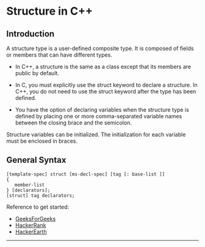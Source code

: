 # Structure in C++

## Introduction

A structure type is a user-defined composite type. It is composed of fields or members that can have different types.

- In C++, a structure is the same as a class except that its members are public by default.

- In C, you must explicitly use the struct keyword to declare a structure. In C++, you do not need to use the struct keyword after the type has been defined.

- You have the option of declaring variables when the structure type is defined by placing one or more comma-separated variable names between the closing brace and the semicolon.

Structure variables can be initialized. The initialization for each variable must be enclosed in braces.

## General Syntax

```
[template-spec] struct [ms-decl-spec] [tag [: base-list ]]
{
   member-list
} [declarators];
[struct] tag declarators;
```

Reference to get started:

- [GeeksForGeeks](https://www.geeksforgeeks.org/)
- [HackerRank](https://www.hackerrank.com/dashboard)
- [HackerEarth](https://www.hackerearth.com/practice/)

<hr>
